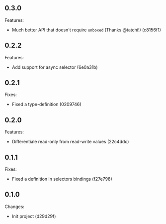 ## 0.3.0

Features:

- Much better API that doesn't require `unboxed` (Thanks @tatchi!) (c8156f1)

## 0.2.2

Features:

- Add support for async selector (6e0a31b)

## 0.2.1

Fixes:

- Fixed a type-definition (0209746)

## 0.2.0

Features:

- Differentiale read-only from read-write values (22c4ddc)

## 0.1.1

Fixes:

- Fixed a definition in selectors bindings (f27e798)

## 0.1.0

Changes:

- Init project (d29d29f)
